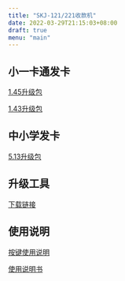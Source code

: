 ```yaml
---
title: "SKJ-121/221收款机"
date: 2022-03-29T21:15:03+08:00
draft: true
menu: "main"
---
```


## 小一卡通发卡

[1.45升级包](https://bdcm02.baidupcs.com/file/1cbd0f0ffla489abb9282d84f4755dc7?bkt=en-3f603aaf964434023816edebb43635ca2e719bb9b97f923cff484dca5d6ecced08835d4364015d5495a6eb0f6c996b27f78e23dd1de4160dab712622cee99acc&fid=552484-250528-263484918518417&time=1648597556&sign=FDTAXUbGERLQlBHSKfWqi-DCb740ccc5511e5e8fedcff06b081203-zEzNEO70a%2BK5uhiQwegSM4zz7Go%3D&to=94&size=214128&sta_dx=214128&sta_cs=1&sta_ft=bin&sta_ct=0&sta_mt=0&fm2=MH%2CYangquan%2CAnywhere%2C%2Cheilongjiang%2Ccmnet&ctime=1648517338&mtime=1648597464&resv0=0&resv1=0&resv2=rlim&resv3=5&resv4=214128&vuk=552484&iv=0&htype=&randtype=&tkbind_id=0&newver=1&newfm=1&secfm=1&flow_ver=3&pkey=en-ae90aa9bd41ddfa4e34ccfeb8c874739053c7de2f7d2f3e0289f665e8ed970babe563e3e1a6dc8e2f7d9629275412bc488480ab344e5a23f305a5e1275657320&sl=68616270&expires=8h&rt=pr&r=594157029&vbdid=3459759495&fin=SKJ121Firmware145_20220325.bin&fn=SKJ121Firmware145_20220325.bin&rtype=1&dp-logid=8966001843384201696&dp-callid=0.1&hps=1&tsl=200&csl=200&fsl=0&csign=Z95CT997tdWyA4pYLfv0ikZnZ7U%3D&so=0&ut=6&uter=4&serv=0&uc=1501833797&ti=3dbf888e013f65630085864e39d6663a76f56849307fef05&hflag=30&from_type=1&adg=c_b7c2147104f6413a79ae11796ae27f0b&reqlabel=250528_f_623dca62fe627e9b94ac369a66bf352e_-1_515db2e56f283d5eac050c9109a143a9&by=themis)

[1.43升级包](https://bdcm02.baidupcs.com/file/4d52be68apf65f2b3075b93cf94023bb?bkt=en-6f7dc9883530f8c91cc2bfa89890a9a647d4b999f8bd0ee6e2cb62b5d3655af3638f4297639d5b4d7dcade0f79a8725df78e23dd1de4160dcc901fc5db17f71b&fid=552484-250528-1091529230399094&time=1648597565&sign=FDTAXUbGERLQlBHSKfWqi-DCb740ccc5511e5e8fedcff06b081203-LcXSs%2FgIi51JkbsUMu1rM2QOQNU%3D&to=94&size=214080&sta_dx=214080&sta_cs=0&sta_ft=bin&sta_ct=0&sta_mt=0&fm2=MH%2CYangquan%2CAnywhere%2C%2Cheilongjiang%2Ccmnet&ctime=1648521383&mtime=1648597442&resv0=0&resv1=0&resv2=rlim&resv3=5&resv4=214080&vuk=552484&iv=0&htype=&randtype=&tkbind_id=0&newver=1&newfm=1&secfm=1&flow_ver=3&pkey=en-90fd6dcddcbb023f59dbe2500423ee6ef13869349da3f27cdee0039312f1309f003d8af0329b1153fd0b841ae485ede43bc86c58424dad54305a5e1275657320&sl=68616270&expires=8h&rt=pr&r=145477718&vbdid=3459759495&fin=SKJ121Firmware143%286EQB%29.bin&fn=SKJ121Firmware143%286EQB%29.bin&rtype=1&dp-logid=8966004326184052565&dp-callid=0.1&hps=1&tsl=200&csl=200&fsl=0&csign=Z95CT997tdWyA4pYLfv0ikZnZ7U%3D&so=0&ut=6&uter=4&serv=0&uc=1501833797&ti=4744d9fc935001bfde86b5c14e3eca69c5e92b858a2a71ed&hflag=30&from_type=1&adg=c_b7c2147104f6413a79ae11796ae27f0b&reqlabel=250528_f_623dca62fe627e9b94ac369a66bf352e_-1_515db2e56f283d5eac050c9109a143a9&by=themis)

## 中小学发卡

[5.13升级包](https://bdcm02.baidupcs.com/file/71b989b0an8f9202bae7f6a32b07a3da?bkt=en-6f7dc9883530f8c9e11b3023643fe7b6b70e6a13af4488e3ec665cd8f2d0318747ecf6b39e7a48a34cf399a0c7819fb6cd5b3a94c2841fd9027e4f84c9e411d7&fid=552484-250528-1073230137607947&time=1648597540&sign=FDTAXUbGERLQlBHSKfWqi-DCb740ccc5511e5e8fedcff06b081203-dKqvLmtFCx3tpNDYq1Qes%2FmT8tc%3D&to=94&size=211136&sta_dx=211136&sta_cs=0&sta_ft=bin&sta_ct=0&sta_mt=0&fm2=MH%2CYangquan%2CAnywhere%2C%2Cheilongjiang%2Ccmnet&ctime=1648517354&mtime=1648597482&resv0=0&resv1=0&resv2=rlim&resv3=5&resv4=211136&vuk=552484&iv=0&htype=&randtype=&tkbind_id=0&newver=1&newfm=1&secfm=1&flow_ver=3&pkey=en-f4ec4dab8c575882a1f293d63b46dd6c1ed2ef33f329a87fe1b2819d0355481b9e8aa53c0ece8cc8d0092c80811c5f3be6dc519892a9fb56305a5e1275657320&sl=68616270&expires=8h&rt=pr&r=212388407&vbdid=3459759495&fin=SKJ121Firmware513_20220325.bin&fn=SKJ121Firmware513_20220325.bin&rtype=1&dp-logid=8965997462243270017&dp-callid=0.1&hps=1&tsl=200&csl=200&fsl=0&csign=Z95CT997tdWyA4pYLfv0ikZnZ7U%3D&so=0&ut=6&uter=4&serv=0&uc=1501833797&ti=068bcab50ae430c72d3dd65f851dbd110b7c6e6b887dc4df&hflag=30&from_type=1&adg=c_b7c2147104f6413a79ae11796ae27f0b&reqlabel=250528_f_623dca62fe627e9b94ac369a66bf352e_-1_515db2e56f283d5eac050c9109a143a9&by=themis)

## 升级工具

[下载链接](https://xacm02.baidupcs.com/file/6e7a043c4m4d0685f46d2d29ab1eb209?bkt=en-864c1d195a8f2f41c7688a1bfd684172af2e3d246c0d57889f9cb9cfffb0576d2eb0dc47605279fd57e40932591a9e380bc0ed5fa769431f5dd1575ee583f054&fid=552484-250528-907431531349598&time=1648597990&sign=FDTAXUbGERLQlBHSKfWqi-DCb740ccc5511e5e8fedcff06b081203-2pv6ujO%2BrcafQ7pC%2Bm3eevycIWk%3D&to=132&size=41386&sta_dx=41386&sta_cs=0&sta_ft=zip&sta_ct=0&sta_mt=0&fm2=MH%2CYangquan%2CAnywhere%2C%2Cheilongjiang%2Ccmnet&ctime=1648597970&mtime=1648597970&resv0=0&resv1=0&resv2=rlim&resv3=5&resv4=41386&vuk=552484&iv=0&htype=&randtype=&tkbind_id=0&newver=1&newfm=1&secfm=1&flow_ver=3&pkey=en-e888e33e7a3a3ed60dc020bf257f9f2054dc6068d251aade65a4fa38d287a63b75c71de49226780a91f8306f410ca8b3ab4229fe4cc748ee305a5e1275657320&sl=68616270&expires=8h&rt=pr&r=578204761&vbdid=3459759495&fin=SKJ121_Utilities.zip&fn=SKJ121_Utilities.zip&rtype=1&dp-logid=8966118273186335553&dp-callid=0.1&hps=1&tsl=200&csl=200&fsl=0&csign=Z95CT997tdWyA4pYLfv0ikZnZ7U%3D&so=0&ut=6&uter=4&serv=0&uc=1501833797&ti=497b2742088ef3a3812447589f2951e1e2a7dd32f50aa8d6&hflag=30&from_type=1&adg=c_b7c2147104f6413a79ae11796ae27f0b&reqlabel=250528_f_623dca62fe627e9b94ac369a66bf352e_-1_515db2e56f283d5eac050c9109a143a9&by=themis)

## 使用说明

[按键使用说明](https://xacm02.baidupcs.com/file/54a901f9doc54e94ef0ce14208b9cc0f?bkt=en-306f50e23c1196a598af1432957d99861f7db05a32d90504322163758ac5cda824d858da27a4497b7a7b16d2943d8d5a3dbd2336dc8d8ca997955c70c8ce8dfb&fid=552484-250528-84182853456775&time=1648605525&sign=FDTAXUbGERQlBHSKfWqi-DCb740ccc5511e5e8fedcff06b081203-TtZ%2BCpx3K%2FTVm%2BqsoDF9EjF8mhI%3D&to=132&size=66240&sta_dx=66240&sta_cs=0&sta_ft=pdf&sta_ct=0&sta_mt=0&fm2=MH%2CYangquan%2CAnywhere%2C%2Cheilongjiang%2Ccmnet&ctime=1648605406&mtime=1648605406&resv0=0&resv1=0&resv2=rlim&resv3=5&resv4=66240&vuk=552484&iv=0&htype=&randtype=&tkbind_id=0&newver=1&newfm=1&secfm=1&flow_ver=3&pkey=en-f4e1a5d0bf77356344274f1510a48b8b223c5a54c78f2171edda922a35751ae919337b3d188b169c9f4d8643321c150d4d58cc5b7a1fb657305a5e1275657320&expires=8h&rt=pr&r=598179276&vbdid=3459759495&fin=POS%E6%8C%89%E9%94%AE%E4%BD%BF%E7%94%A8.pdf&fn=POS%E6%8C%89%E9%94%AE%E4%BD%BF%E7%94%A8.pdf&rtype=1&dp-logid=8968140973685306317&dp-callid=0.1&hps=1&tsl=0&csl=0&fsl=0&csign=N5hQ35yPzxVzsuv6slYGO%2FmGe2w%3D&so=0&ut=6&uter=4&serv=0&uc=1501833797&ti=a50ef6a4e24b566d02debdc04404f7327a392ec1a1d0b8ed&hflag=30&from_type=1&adg=c_b7c2147104f6413a79ae11796ae27f0b&reqlabel=250528_f_623dca62fe627e9b94ac369a66bf352e_-1_515db2e56f283d5eac050c9109a143a9&by=themis)

[使用说明书](https://bdcm02.baidupcs.com/file/a0e31d20et643bd56cb8b52bfcad3944?bkt=en-43ea5360a23c0e2008cb7a424f2cc9f68a32150817d3b1c8e994000a74761688290ca909c56afd8f0d97e5a98cb5809ef0710a777115e8be1006ac0ac2c966ab&fid=552484-250528-167279424294163&time=1648605575&sign=FDTAXUbGERQlBHSKfWqi-DCb740ccc5511e5e8fedcff06b081203-GoG5bgFCErdBrGFLL10%2BCUwPwcA%3D&to=94&size=355578&sta_dx=355578&sta_cs=0&sta_ft=pdf&sta_ct=0&sta_mt=0&fm2=MH%2CYangquan%2CAnywhere%2C%2Cheilongjiang%2Ccmnet&ctime=1648605425&mtime=1648605425&resv0=0&resv1=0&resv2=rlim&resv3=5&resv4=355578&vuk=552484&iv=0&htype=&randtype=&tkbind_id=0&newver=1&newfm=1&secfm=1&flow_ver=3&pkey=en-0e12c34a277e0f943a230dc4c1c2ccd4b4930502e507a83f5050f02d8eab456a34163884e59d6d0b792792a67ee9fa5d5e0ae3506ed3ea93305a5e1275657320&expires=8h&rt=pr&r=767622245&vbdid=3459759495&fin=%E9%87%91%E9%BE%99%E5%8D%A1%E6%94%B6%E6%AC%BE%E6%9C%BA%E8%AF%B4%E6%98%8E%E4%B9%A62018.pdf&fn=%E9%87%91%E9%BE%99%E5%8D%A1%E6%94%B6%E6%AC%BE%E6%9C%BA%E8%AF%B4%E6%98%8E%E4%B9%A62018.pdf&rtype=1&dp-logid=8968154537885374020&dp-callid=0.1&hps=1&tsl=0&csl=0&fsl=0&csign=N5hQ35yPzxVzsuv6slYGO%2FmGe2w%3D&so=0&ut=6&uter=4&serv=0&uc=1501833797&ti=c77e04c9862927e507bbbaf99b6c0045edff7b3a50560665978956776b5d738c&hflag=30&from_type=1&adg=c_b7c2147104f6413a79ae11796ae27f0b&reqlabel=250528_f_623dca62fe627e9b94ac369a66bf352e_-1_515db2e56f283d5eac050c9109a143a9&by=themis)

